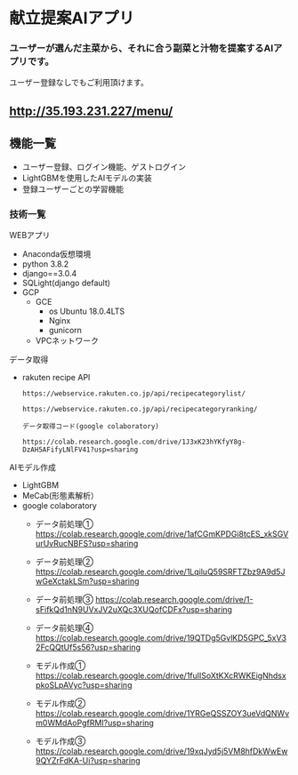 # 献立提案AIアプリ

### ユーザーが選んだ主菜から、それに合う副菜と汁物を提案するAIアプリです。

ユーザー登録なしでもご利用頂けます。

## http://35.193.231.227/menu/



## 機能一覧
- ユーザー登録、ログイン機能、ゲストログイン
- LightGBMを使用したAIモデルの実装
- 登録ユーザーごとの学習機能

### 技術一覧
WEBアプリ
- Anaconda仮想環境
- python 3.8.2
- django==3.0.4
- SQLight(django default)
- GCP
  - GCE
    - os Ubuntu 18.0.4LTS
    - Nginx
    - gunicorn
  - VPCネットワーク

データ取得
- rakuten recipe API

      https://webservice.rakuten.co.jp/api/recipecategorylist/
      
      https://webservice.rakuten.co.jp/api/recipecategoryranking/
      
      データ取得コード(google colaboratory)
      
      https://colab.research.google.com/drive/1J3xK23hYKfyY8g-DzAH5AFifyLNlFV41?usp=sharing
      
AIモデル作成
- LightGBM
- MeCab(形態素解析）
- google colaboratory
  - データ前処理①　　https://colab.research.google.com/drive/1afCGmKPDGi8tcES_xkSGVurUvRucNBFS?usp=sharing
  - データ前処理②   https://colab.research.google.com/drive/1LqiluQ59SRFTZbz9A9d5JwGeXctakLSm?usp=sharing
  - データ前処理③   https://colab.research.google.com/drive/1-sFifkQd1nN9UVxJV2uXQc3XUQofCDFx?usp=sharing
  - データ前処理④　　https://colab.research.google.com/drive/19QTDg5GvlKD5GPC_5xV32FcQQtUf5s56?usp=sharing

  - モデル作成①    https://colab.research.google.com/drive/1fulISoXtKXcRWKEigNhdsxpkoSLpAVyc?usp=sharing
  - モデル作成②    https://colab.research.google.com/drive/1YRGeQSSZOY3ueVdQNWvm0WMdAoPgfRMI?usp=sharing
  - モデル作成③    https://colab.research.google.com/drive/19xqJyd5j5VM8hfDkWwEw9QYZrFdKA-Ui?usp=sharing





























